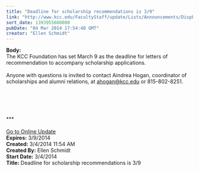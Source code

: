```yaml
---
title: "Deadline for scholarship recommendations is 3/9"
link: "http://www.kcc.edu/FacultyStaff/update/Lists/Announcements/DispForm.aspx?ID=1432"
sort_date: 1393955680000
pubDate: "04 Mar 2014 17:54:40 GMT"
creator: "Ellen Schmidt"
---
```


<div><b>Body:</b> <div class="ExternalClassEE1BBB5A9E4B4F40B93DB64C28F83735">
<div>The KCC Foundation has set March 9 as the deadline for letters of recommendation to accompany scholarship applications. </div>
<div> </div>
<div>Anyone with questions is invited to contact Aindrea Hogan, coordinator of scholarships and alumni relations, at <a href="mailto:ahogan@kcc.edu">ahogan@kcc.edu</a> or 815-802-8251.</div>
<div> </div>
<div> </div>
<div> </div>
<div> </div>
<div> </div>
<div>
<div>***</div>
<div> </div>
<div></div>
<div><a href="/FacultyStaff/update/Pages/dailyupdate.aspx">Go to Online Update</a></div>
<div></div></div></div></div>
<div><b>Expires:</b> 3/9/2014</div>
<div><b>Created:</b> 3/4/2014 11:54 AM</div>
<div><b>Created By:</b> Ellen Schmidt</div>
<div><b>Start Date:</b> 3/4/2014</div>
<div><b>Title:</b> Deadline for scholarship recommendations is 3/9</div>
